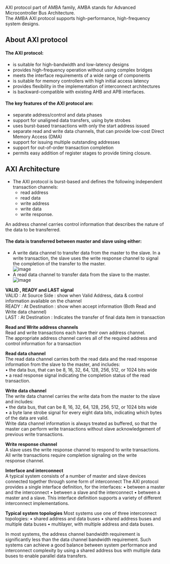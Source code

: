 AXI  protocol part of AMBA family, AMBA stands for Advanced Microcontroller Bus Architecture.  
The AMBA AXI protocol supports high-performance, high-frequency system designs.  
## **About AXI protocol**
#### **The AXI protocol:**  
- is suitable for high-bandwidth and low-latency designs
- provides high-frequency operation without using complex bridges
- meets the interface requirements of a wide range of components
- is suitable for memory controllers with high initial access latency
- provides flexibility in the implementation of interconnect architectures
- is backward-compatible with existing AHB and APB interfaces.  

#### **The key features of the AXI protocol are:**  
- separate address/control and data phases
- support for unaligned data transfers, using byte strobes
- uses burst-based transactions with only the start address issued
- separate read and write data channels, that can provide low-cost Direct Memory Access (DMA)
- support for issuing multiple outstanding addresses
- support for out-of-order transaction completion
- permits easy addition of register stages to provide timing closure.  

## **AXI Architecture**  
- The AXI protocol is burst-based and defines the following independent transaction channels:
  - read address
  - read data
  - write address
  - write data
  - write response.  

An address channel carries control information that describes the nature of the data to be transferred. 
#### **The data is transferred between master and slave using either:**  
  - A write data channel to transfer data from the master to the slave. In a write transaction, the slave uses the write response channel to signal the completion of the transfer to the master.  
![image](https://github.com/BHADRESHVARIYA22/AXI-Protocol/assets/87941725/95f42a38-0b15-49a8-8d65-cf37c253edca)
  - A read data channel to transfer data from the slave to the master.  
![image](https://github.com/BHADRESHVARIYA22/AXI-Protocol/assets/87941725/f0f95770-4b4c-479f-9e72-aebb405768e7)  


**VALID , READY and LAST signal**  
VALID : At Source Side : show when Valid Address, data & control information available on the channel  
READY : At Destination : show when accept information (Both Read and Write data channel)  
LAST  : At Destination : Indicates the transfer of final data item in transaction  


**Read and Write address channels**  
 Read and write transactions each have their own address channel.   
 The appropriate address channel carries all of the required address and control information for a transaction  

**Read data channel**  
 The read data channel carries both the read data and the read response information from the slave to the master, and includes:  
   • the data bus, that can be 8, 16, 32, 64, 128, 256, 512, or 1024 bits wide  
   • a read response signal indicating the completion status of the read transaction.  

**Write data channel**  
  The write data channel carries the write data from the master to the slave and includes:  
    • the data bus, that can be 8, 16, 32, 64, 128, 256, 512, or 1024 bits wide  
    • a byte lane strobe signal for every eight data bits, indicating which bytes of the data are valid.  
 Write data channel information is always treated as buffered, so that the master can perform write transactions without slave acknowledgement of 
 previous write transactions.  

**Write response channel**  
 A slave uses the write response channel to respond to write transactions. All write transactions require completion signaling on the write    
 response channel.  

**Interface and interconnect**  
 A typical system consists of a number of master and slave devices connected together through some form of interconnect
 The AXI protocol provides a single interface definition, for the interfaces:
   • between a master and the interconnect
   • between a slave and the interconnect
   • between a master and a slave.
This interface definition supports a variety of different interconnect implementations.

**Typical system topologies**
 Most systems use one of three interconnect topologies:
   • shared address and data buses
   • shared address buses and multiple data buses
   • multilayer, with multiple address and data buses.
   
 In most systems, the address channel bandwidth requirement is significantly less than the data channel bandwidth
 requirement. Such systems can achieve a good balance between system performance and interconnect complexity
 by using a shared address bus with multiple data buses to enable parallel data transfers.


 
 






